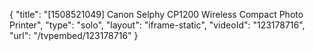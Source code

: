 {
    "title": "[1508521049] Canon Selphy CP1200 Wireless Compact Photo Printer",
    "type": "solo",
    "layout": "iframe-static",
    "videoId": "123178716",
    "url": "\/tvpembed\/123178716"
}